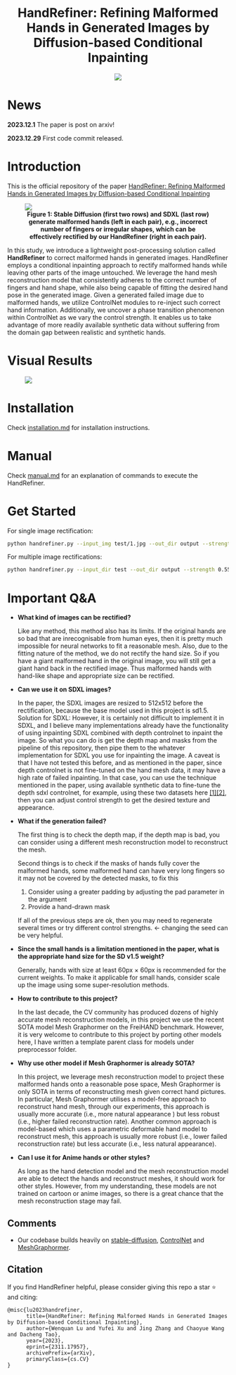 <h1 align="center"> HandRefiner: Refining Malformed Hands in Generated Images by Diffusion-based Conditional Inpainting </h1>
<p align="center">
<a href="[https://arxiv.org/abs/2305.02034](https://arxiv.org/abs/2311.17957)"><img src="https://img.shields.io/badge/arXiv-Paper-<color>"></a>

# News

**2023.12.1**
The paper is post on arxiv! 

**2023.12.29**
First code commit released.


# Introduction

This is the official repository of the paper <a href="https://arxiv.org/abs/2311.17957"> HandRefiner: Refining Malformed Hands in Generated Images by Diffusion-based Conditional Inpainting </a>

<figure>
<img src="Figs/banner.png">
<figcaption align = "center"><b>Figure 1: Stable Diffusion (first two rows) and SDXL (last row) generate malformed hands (left in each pair), e.g., incorrect
number of fingers or irregular shapes, which can be effectively rectified by our HandRefiner (right in each pair). 
 </b></figcaption>
</figure>

<p>

<p align="left"> 
In this study, we introduce a lightweight post-processing solution called <b>HandRefiner</b> to correct malformed hands in generated images. HandRefiner employs a conditional inpainting
approach to rectify malformed hands while leaving other
parts of the image untouched. We leverage the hand mesh
reconstruction model that consistently adheres to the correct number of fingers and hand shape, while also being
capable of fitting the desired hand pose in the generated
image. Given a generated failed image due to malformed
hands, we utilize ControlNet modules to re-inject such correct hand information. Additionally, we uncover a phase
transition phenomenon within ControlNet as we vary the
control strength. It enables us to take advantage of more
readily available synthetic data without suffering from the
domain gap between realistic and synthetic hands.

# Visual Results
<figure>
<img src="Figs/github_results.png">
</figure>

# Installation
Check [installation.md](docs/installation.md) for installation instructions.

# Manual
Check [manual.md](docs/manual.md) for an explanation of commands to execute the HandRefiner.

# Get Started
For single image rectification:
```bash
python handrefiner.py --input_img test/1.jpg --out_dir output --strength 0.55 --weights models/inpaint_depth_control.ckpt --prompt "a man facing the camera, making a hand gesture, indoor" --seed 1
```
For multiple image rectifications:
```bash
python handrefiner.py --input_dir test --out_dir output --strength 0.55 --weights models/inpaint_depth_control.ckpt --prompt_file test/test.json --seed 1
```



# Important Q&A
<ul>
<li> <b>What kind of images can be rectified?</b></li>

Like any method, this method also has its limits. If the original hands are so bad that are inrecognisable from human eyes, then it is pretty much impossible for neural networks to fit a reasonable mesh. Also, due to the fitting nature of the method, we do not rectify the hand size. So if you have a giant malformed hand in the original image, you will still get a giant hand back in the rectified image. Thus malformed hands with hand-like shape and appropriate size can be rectified. 

<li> <b>Can we use it on SDXL images?</b>

In the paper, the SDXL images are resized to 512x512 before the rectification, because the base model used in this project is sd1.5.
Solution for SDXL:
However, it is certainly not difficult to implement it in SDXL, and I believe many implementations already have the functionality of using inpainting SDXL combined with depth controlnet to inpaint the image.
So what you can do is get the depth map and masks from the pipeline of this repository, then pipe them to the whatever implementation for SDXL you use for inpainting the image.
A caveat is that I have not tested this before, and as mentioned in the paper, since depth controlnet is not fine-tuned on the hand mesh data, it may have a high rate of failed inpainting. In that case, you can use the technique mentioned in the paper, using available synthetic data to fine-tune the depth sdxl controlnet, for example, using these two datasets here [[1]](https://synthesis.ai/static-gestures-dataset/)[[2]](https://synthesis.ai/animated-gestures-dataset/), then you can adjust control strength to get the desired texture and appearance.

<li> <b>What if the generation failed?</b>

The first thing is to check the depth map, if the depth map is bad, you can consider using a different mesh reconstruction model to reconstruct the mesh. 

Second things is to check if the masks of hands fully cover the malformed hands, some malformed hand can have very long fingers so it may not be covered by the detected masks, to fix this
1. Consider using a greater padding by adjusting the pad parameter in the argument
2. Provide a hand-drawn mask

If all of the previous steps are ok, then you may need to regenerate several times or try different control strengths. <- changing the seed can be very helpful.

<li> <b>Since the small hands is a limitation mentioned in the paper, what is the appropriate hand size for the SD v1.5 weight?</b>

Generally, hands with size at least 60px &#215; 60px is recommended for the current weights. To make it applicable for small hands, consider scale up the image using some super-resolution methods.

<li> <b>How to contribute to this project?</b>

In the last decade, the CV community has produced dozens of highly accurate mesh reconstruction models, in this project we use the recent SOTA model Mesh Graphormer on the FreiHAND benchmark. However, it is very welcome to contribute to this project by porting other models here, I have written a template parent class for models under preprocessor folder.

<li> <b> Why use other model if Mesh Graphormer is already SOTA? </b>

In this project, we leverage mesh reconstruction model to project these malformed hands onto a reasonable pose space, Mesh Graphormer is only SOTA in terms of reconstructing mesh given correct hand pictures. In particular, Mesh Graphormer utilises a model-free approach to reconstruct hand mesh, through our experiments, this approach is usually more accurate (i.e., more natural appearance ) but less robust (i.e., higher failed reconstruction rate). Another common approach is model-based which uses a parametric deformable hand model to reconstruct mesh, this approach is usually more robust (i.e., lower failed reconstruction rate) but less accurate (i.e., less natural appearance).

<li> <b>Can I use it for Anime hands or other styles?</b>

As long as the hand detection model and the mesh reconstruction model are able to detect the hands and reconstruct meshes, it should work for other styles. However, from my understanding, these models are not trained on cartoon or anime images, so there is a great chance that the mesh reconstruction stage may fail. 

</ul>

## Comments
- Our codebase builds heavily on [stable-diffusion](https://github.com/CompVis/stable-diffusion), [ControlNet](https://github.com/lllyasviel/ControlNet) and [MeshGraphormer](https://github.com/microsoft/MeshGraphormer).

## Citation

If you find HandRefiner helpful, please consider giving this repo a star :star: and citing:

```
@misc{lu2023handrefiner,
      title={HandRefiner: Refining Malformed Hands in Generated Images by Diffusion-based Conditional Inpainting}, 
      author={Wenquan Lu and Yufei Xu and Jing Zhang and Chaoyue Wang and Dacheng Tao},
      year={2023},
      eprint={2311.17957},
      archivePrefix={arXiv},
      primaryClass={cs.CV}
}
```

